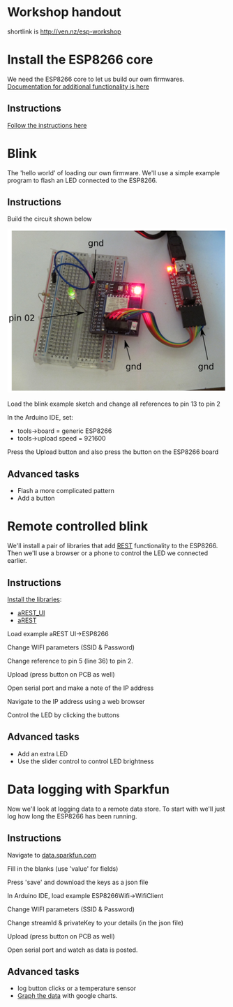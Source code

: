 # Workshop handout

shortlink is http://ven.nz/esp-workshop

# Install the ESP8266 core

We need the ESP8266 core to let us build our own firmwares. [Documentation for additional functionality is here](https://github.com/esp8266/Arduino/blob/esp8266/hardware/esp8266com/esp8266/doc/reference.md)

## Instructions

[Follow the instructions here](https://github.com/esp8266/Arduino#installing-with-boards-manager)

# Blink

The 'hello world' of loading our own firmware. We'll use a simple example program to flash an LED connected to the ESP8266.

## Instructions

Build the circuit shown below

![led](led.png)

Load the blink example sketch and change all references to pin 13 to pin 2

In the Arduino IDE, set:

* tools->board = generic ESP8266
* tools->upload speed = 921600

Press the Upload button and also press the button on the ESP8266 board

## Advanced tasks

* Flash a more complicated pattern
* Add a button

# Remote controlled blink

We'll install a pair of libraries that add [REST](http://arest.io/) functionality to the ESP8266. Then we'll use a browser or a phone to control the LED we connected earlier.

## Instructions

[Install the libraries](https://www.arduino.cc/en/Guide/Libraries#toc4):

* [aREST_UI](https://github.com/marcoschwartz/aREST_UI/archive/master.zip)
* [aREST](https://github.com/marcoschwartz/aREST/archive/master.zip)

Load example aREST UI->ESP8266

Change WIFI parameters (SSID & Password)

Change reference to pin 5 (line 36) to pin 2.

Upload (press button on PCB as well)

Open serial port and make a note of the IP address

Navigate to the IP address using a web browser

Control the LED by clicking the buttons

## Advanced tasks

* Add an extra LED
* Use the slider control to control LED brightness

# Data logging with Sparkfun

Now we'll look at logging data to a remote data store. To start with we'll just log how long the ESP8266 has been running.

## Instructions

Navigate to [data.sparkfun.com](https://data.sparkfun.com/streams/make)

Fill in the blanks (use 'value' for fields)

Press 'save' and download the keys as a json file

In Arduino IDE, load example ESP8266Wifi->WifiClient

Change WIFI parameters (SSID & Password)

Change streamId & privateKey to your details (in the json file)

Upload (press button on PCB as well)

Open serial port and watch as data is posted.

## Advanced tasks

* log button clicks or a temperature sensor
* [Graph the data](http://phant.io/graphing/google/2014/07/07/graphing-data/) with google charts.

